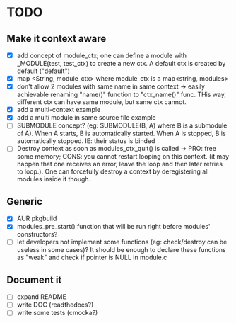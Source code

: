 # TODO

## Make it context aware

- [x] add concept of module_ctx; one can define a module with _MODULE(test, test_ctx) to create a new ctx. A default ctx is created by default ("default")
- [x] map <String, module_ctx> where module_ctx is a map<string, modules>
- [x] don't allow 2 modules with same name in same context -> easily achievable renaming "name()" function to "ctx_name()" func. THis way, different ctx can have same module, but same ctx cannot.
- [x] add a multi-context example
- [x] add a multi module in same source file example
- [ ] SUBMODULE concept? (eg: SUBMODULE(B, A) where B is a submodule of A). When A starts, B is automatically started. When A is stopped, B is automatically stopped. IE: their status is binded
- [ ] Destroy context as soon as modules_ctx_quit() is called -> PRO: free some memory; CONS: you cannot restart looping on this context. (it may happen that one receives an error, leave the loop and then later retries to loop.). One can forcefully destroy a context by deregistering all modules inside it though.

## Generic

- [x] AUR pkgbuild
- [x] modules_pre_start() function that will be run right before modules' constructors?
- [ ] let developers not implement some functions (eg: check/destroy can be useless in some cases)? It should be enough to declare these functions as "weak" and check if pointer is NULL in module.c

## Document it

- [ ] expand README
- [ ] write DOC (readthedocs?)
- [ ] write some tests (cmocka?)
